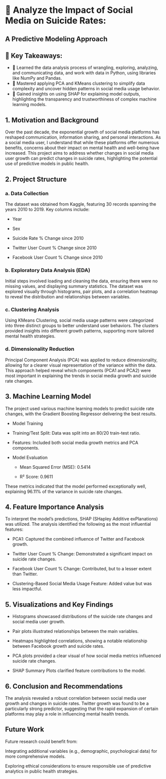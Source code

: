 # 📱 Analyze the Impact of Social Media on Suicide Rates: 
## A Predictive Modeling Approach

## 🔑 Key Takeaways:
- 🔑 Learned the data analysis process of wrangling, exploring, analyzing, and communicating data, and work with data in Python, using libraries like NumPy and Pandas.
- 🔑 Mastered applying PCA and KMeans clustering to simplify data complexity and uncover hidden patterns in social media usage behavior.
- 🔑 Gained insights on using SHAP for explaining model outputs, highlighting the transparency and trustworthiness of complex machine learning models.

## 1. Motivation and Background
Over the past decade, the exponential growth of social media platforms has reshaped communication, information sharing, and personal interactions. As a social media user, I understand that while these platforms offer numerous benefits, concerns about their impact on mental health and well-being have increased. This project aims to address whether changes in social media user growth can predict changes in suicide rates, highlighting the potential use of predictive models in public health.

## 2. Project Structure

### a. Data Collection

The dataset was obtained from Kaggle, featuring 30 records spanning the years 2010 to 2019. Key columns include:

- Year

- Sex

- Suicide Rate % Change since 2010

- Twitter User Count % Change since 2010

- Facebook User Count % Change since 2010

### b. Exploratory Data Analysis (EDA)

Initial steps involved loading and cleaning the data, ensuring there were no missing values, and displaying summary statistics. The dataset was explored visually through histograms, pair plots, and a correlation heatmap to reveal the distribution and relationships between variables.

### c. Clustering Analysis

Using KMeans Clustering, social media usage patterns were categorized into three distinct groups to better understand user behaviors. The clusters provided insights into different growth patterns, supporting more tailored mental health strategies.

### d. Dimensionality Reduction

Principal Component Analysis (PCA) was applied to reduce dimensionality, allowing for a clearer visual representation of the variance within the data. This approach helped reveal which components (PCA1 and PCA2) were most important in explaining the trends in social media growth and suicide rate changes.

## 3. Machine Learning Model

The project used various machine learning models to predict suicide rate changes, with the Gradient Boosting Regressor delivering the best results.

- Model Training

- Training/Test Split: Data was split into an 80/20 train-test ratio.

- Features: Included both social media growth metrics and PCA components.

- Model Evaluation

  + Mean Squared Error (MSE): 0.5414

  + R² Score: 0.9611

These metrics indicated that the model performed exceptionally well, explaining 96.11% of the variance in suicide rate changes.

## 4. Feature Importance Analysis

To interpret the model’s predictions, SHAP (SHapley Additive exPlanations) was utilized. The analysis identified the following as the most influential features:

- PCA1: Captured the combined influence of Twitter and Facebook growth.

- Twitter User Count % Change: Demonstrated a significant impact on suicide rate changes.

- Facebook User Count % Change: Contributed, but to a lesser extent than Twitter.

- Clustering-Based Social Media Usage Feature: Added value but was less impactful.

## 5. Visualizations and Key Findings

- Histograms showcased distributions of the suicide rate changes and social media user growth.

- Pair plots illustrated relationships between the main variables.

- Heatmaps highlighted correlations, showing a notable relationship between Facebook growth and suicide rates.

- PCA plots provided a clear visual of how social media metrics influenced suicide rate changes.

- SHAP Summary Plots clarified feature contributions to the model.

## 6. Conclusion and Recommendations

The analysis revealed a robust correlation between social media user growth and changes in suicide rates. Twitter growth was found to be a particularly strong predictor, suggesting that the rapid expansion of certain platforms may play a role in influencing mental health trends.

## Future Work

Future research could benefit from:

Integrating additional variables (e.g., demographic, psychological data) for more comprehensive models.

Exploring ethical considerations to ensure responsible use of predictive analytics in public health strategies.

